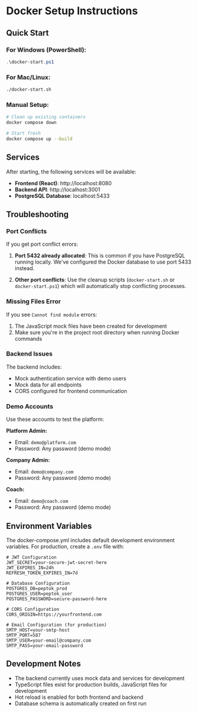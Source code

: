 # Docker Setup Instructions

## Quick Start

### For Windows (PowerShell):

```powershell
.\docker-start.ps1
```

### For Mac/Linux:

```bash
./docker-start.sh
```

### Manual Setup:

```bash
# Clean up existing containers
docker compose down

# Start fresh
docker compose up --build
```

## Services

After starting, the following services will be available:

- **Frontend (React)**: http://localhost:8080
- **Backend API**: http://localhost:3001
- **PostgreSQL Database**: localhost:5433

## Troubleshooting

### Port Conflicts

If you get port conflict errors:

1. **Port 5432 already allocated**: This is common if you have PostgreSQL running locally. We've configured the Docker database to use port 5433 instead.

2. **Other port conflicts**: Use the cleanup scripts (`docker-start.sh` or `docker-start.ps1`) which will automatically stop conflicting processes.

### Missing Files Error

If you see `Cannot find module` errors:

1. The JavaScript mock files have been created for development
2. Make sure you're in the project root directory when running Docker commands

### Backend Issues

The backend includes:

- Mock authentication service with demo users
- Mock data for all endpoints
- CORS configured for frontend communication

### Demo Accounts

Use these accounts to test the platform:

**Platform Admin:**

- Email: `demo@platform.com`
- Password: Any password (demo mode)

**Company Admin:**

- Email: `demo@company.com`
- Password: Any password (demo mode)

**Coach:**

- Email: `demo@coach.com`
- Password: Any password (demo mode)

## Environment Variables

The docker-compose.yml includes default development environment variables. For production, create a `.env` file with:

```env
# JWT Configuration
JWT_SECRET=your-secure-jwt-secret-here
JWT_EXPIRES_IN=24h
REFRESH_TOKEN_EXPIRES_IN=7d

# Database Configuration
POSTGRES_DB=peptok_prod
POSTGRES_USER=peptok_user
POSTGRES_PASSWORD=secure-password-here

# CORS Configuration
CORS_ORIGIN=https://yourfrontend.com

# Email Configuration (for production)
SMTP_HOST=your-smtp-host
SMTP_PORT=587
SMTP_USER=your-email@company.com
SMTP_PASS=your-email-password
```

## Development Notes

- The backend currently uses mock data and services for development
- TypeScript files exist for production builds, JavaScript files for development
- Hot reload is enabled for both frontend and backend
- Database schema is automatically created on first run
